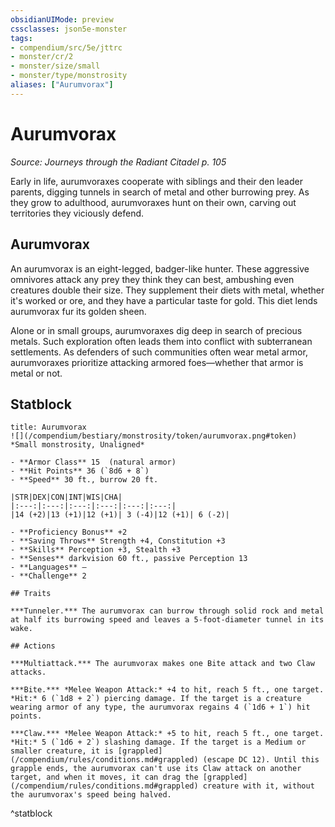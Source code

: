 ```yaml
---
obsidianUIMode: preview
cssclasses: json5e-monster
tags:
- compendium/src/5e/jttrc
- monster/cr/2
- monster/size/small
- monster/type/monstrosity
aliases: ["Aurumvorax"]
---
```

# Aurumvorax
*Source: Journeys through the Radiant Citadel p. 105*  

Early in life, aurumvoraxes cooperate with siblings and their den leader parents, digging tunnels in search of metal and other burrowing prey. As they grow to adulthood, aurumvoraxes hunt on their own, carving out territories they viciously defend.

## Aurumvorax

An aurumvorax is an eight-legged, badger-like hunter. These aggressive omnivores attack any prey they think they can best, ambushing even creatures double their size. They supplement their diets with metal, whether it's worked or ore, and they have a particular taste for gold. This diet lends aurumvorax fur its golden sheen.

Alone or in small groups, aurumvoraxes dig deep in search of precious metals. Such exploration often leads them into conflict with subterranean settlements. As defenders of such communities often wear metal armor, aurumvoraxes prioritize attacking armored foes—whether that armor is metal or not.

## Statblock

```ad-statblock
title: Aurumvorax
![](/compendium/bestiary/monstrosity/token/aurumvorax.png#token)
*Small monstrosity, Unaligned*

- **Armor Class** 15  (natural armor)
- **Hit Points** 36 (`8d6 + 8`)
- **Speed** 30 ft., burrow 20 ft.

|STR|DEX|CON|INT|WIS|CHA|
|:---:|:---:|:---:|:---:|:---:|:---:|
|14 (+2)|13 (+1)|12 (+1)| 3 (-4)|12 (+1)| 6 (-2)|

- **Proficiency Bonus** +2
- **Saving Throws** Strength +4, Constitution +3
- **Skills** Perception +3, Stealth +3
- **Senses** darkvision 60 ft., passive Perception 13
- **Languages** —
- **Challenge** 2

## Traits

***Tunneler.*** The aurumvorax can burrow through solid rock and metal at half its burrowing speed and leaves a 5-foot-diameter tunnel in its wake.

## Actions

***Multiattack.*** The aurumvorax makes one Bite attack and two Claw attacks.

***Bite.*** *Melee Weapon Attack:* +4 to hit, reach 5 ft., one target. *Hit:* 6 (`1d8 + 2`) piercing damage. If the target is a creature wearing armor of any type, the aurumvorax regains 4 (`1d6 + 1`) hit points.

***Claw.*** *Melee Weapon Attack:* +5 to hit, reach 5 ft., one target. *Hit:* 5 (`1d6 + 2`) slashing damage. If the target is a Medium or smaller creature, it is [grappled](/compendium/rules/conditions.md#grappled) (escape DC 12). Until this grapple ends, the aurumvorax can't use its Claw attack on another target, and when it moves, it can drag the [grappled](/compendium/rules/conditions.md#grappled) creature with it, without the aurumvorax's speed being halved.
```
^statblock